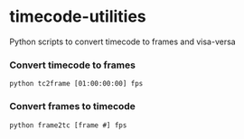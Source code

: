 # timecode-utilities
Python scripts to convert timecode to frames and visa-versa

### Convert timecode to frames
```
python tc2frame [01:00:00:00] fps
```

### Convert frames to timecode
```
python frame2tc [frame #] fps
```
